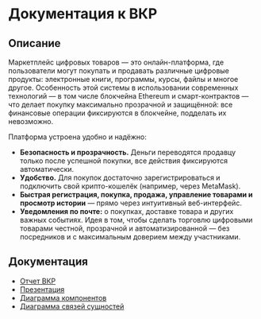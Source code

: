 # Документация к ВКР

## Описание
Маркетплейс цифровых товаров — это онлайн-платформа, где пользователи могут покупать и продавать различные цифровые продукты: электронные книги, программы, курсы, файлы и многое другое. Особенность этой системы в использовании современных технологий — в том числе блокчейна Ethereum и смарт-контрактов — что делает покупку максимально прозрачной и защищённой: все финансовые операции фиксируются в блокчейне, подделать их невозможно.

Платформа устроена удобно и надёжно:

- **Безопасность и прозрачность.** Деньги переводятся продавцу только после успешной покупки, все действия фиксируются автоматически.
- **Удобство.** Для покупок достаточно зарегистрироваться и подключить свой крипто-кошелёк (например, через MetaMask).
- **Быстрая регистрация, покупка, продажа, управление товарами и просмотр истории** — прямо через интуитивный веб-интерфейс.
- **Уведомления по почте:** о покупках, доставке товара и других важных событиях.
Идея в том, чтобы сделать торговлю цифровыми товарами честной, прозрачной и автоматизированной — без посредников и с максимальным доверием между участниками.

## Документация
- [Отчет ВКР](https://github.com/Alexander-s-Digital-Marketplace/docs/blob/master/vkr.pdf)
- [Презентация](https://github.com/Alexander-s-Digital-Marketplace/docs/blob/master/presentation.pdf)
- [Диаграмма компонентов](https://github.com/Alexander-s-Digital-Marketplace/docs/blob/master/component_diagram.png)
- [Диаграмма связей сущностей](https://github.com/Alexander-s-Digital-Marketplace/docs/blob/master/ER_diagram.png)
